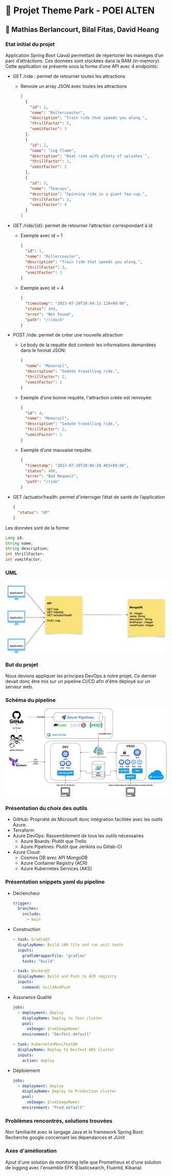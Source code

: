 # 🎢 Projet Theme Park - POEI ALTEN

## 👤 Mathias Berlancourt, Bilal Fitas, David Heang

### Etat initial du projet

Application Spring Boot (Java) permettant de répertorier les manèges d’un parc
d’attractions. Ces données sont stockées dans la RAM (in-memory).
Cette application se présente sous la forme d’une API avec 4 endpoints:

- GET /ride : permet de retourner toutes les attractions

  - Renvoie un array JSON avec toutes les attractions

    ```json
    [
      {
        "id": 1,
        "name": "Rollercoaster",
        "description": "Train ride that speeds you along.",
        "thrillFactor": 5,
        "vomitFactor": 3
      },
      {
        "id": 2,
        "name": "Log flume",
        "description": "Boat ride with plenty of splashes ",
        "thrillFactor": 3,
        "vomitFactor": 2
      },
      {
        "id": 3,
        "name": "Teacups",
        "description": "Spinning ride in a giant tea-cup.",
        "thrillFactor": 2,
        "vomitFactor": 4
      }
    ]
    ```

- GET /ride/{id}: permet de retourner l’attraction correspondant à id

  - Exemple avec id = 1

    ```json
    {
      "id": 1,
      "name": "Rollercoaster",
      "description": "Train ride that speeds you along.",
      "thrillFactor": 5,
      "vomitFactor": 3
    }
    ```

  - Exemple avec id = 4

    ```json
    {
      "timestamp": "2023-07-29T10:04:15.128+00:00",
      "status": 404,
      "error": "Not Found",
      "path": "/ride/4"
    }
    ```

- POST /ride: permet de créer une nouvelle attraction

  - Le body de la requête doit contenir les informations demandées dans le format JSON:

    ```json
    {
      "name": "Monorail",
      "description": "Sedate travelling ride.",
      "thrillFactor": 2,
      "vomitFactor": 1
    }
    ```

  - Exemple d’une bonne requête, l'attraction créée est renvoyée:

    ```json
    {
      "id": 4,
      "name": "Monorail",
      "description": "Sedate travelling ride.",
      "thrillFactor": 2,
      "vomitFactor": 1
    }
    ```

  - Exemple d’une mauvaise requête:

    ```json
    {
      "timestamp": "2023-07-29T10:06:20.403+00:00",
      "status": 400,
      "error": "Bad Request",
      "path": "/ride"
    }
    ```

- GET /actuator/health: permet d'interroger l’état de santé de l’application

  ```json
  {
    "status": "UP"
  }
  ```

Les données sont de la forme:

```java
Long id;
String name;
String description;
int thrillFactor;
int vomitFactor;
```

### UML

![uml](./uml.png)

### But du projet

Nous devions appliquer les principes DevOps à notre projet. Ce dernier devait donc être mis sur un pipeline CI/CD afin d'être déployé sur un serveur web.

### Schéma du pipeline

![pipeline](./pipelineAzure.png)

### Présentation du choix des outils

- GitHub: Propriété de Microsoft donc intégration facilitée avec les outils Azure.
- Terraform
- Azure DevOps: Rassemblement de tous les outils nécessaires
  - Azure Boards: Plutôt que Trello
  - Azure Pipelines: Plutôt que Jenkins ou Gitlab-CI
- Azure Cloud:
  - Cosmos DB avec API MongoDB
  - Azure Container Registry (ACR)
  - Azure Kubernetes Services (AKS)

### Présentation snippets yaml du pipeline

- Déclencheur

  ```yaml
  trigger:
    branches:
      include:
        - main
  ```

- Construction

  ```yaml
  - task: Gradle@3
    displayName: Build JAR file and run unit tests
    inputs:
      gradleWrapperFile: "gradlew"
      tasks: "build"
  ```

  ```yaml
  - task: Docker@2
    displayName: Build and Push to ACR registry
    inputs:
      command: buildAndPush
  ```

- Assurance Qualité

  ```yaml
  jobs:
    - deployment: Deploy
      displayName: Deploy to Test cluster
      pool:
        vmImage: $(vmImageName)
      environment: "DevTest.default"
  ```

  ```yaml
  - task: KubernetesManifest@0
    displayName: Deploy to DevTest AKS cluster
    inputs:
      action: deploy
  ```

- Déploiement

  ```yaml
  jobs:
    - deployment: Deploy
      displayName: Deploy to Production cluster
      pool:
        vmImage: $(vmImageName)
      environment: "Prod.default"
  ```

### Problèmes rencontrés, solutions trouvées

Non familiarité avec le langage Java et le framework Spring Boot: Recherche google concernant les dépendances et JUnit

### Axes d'amélioration

Ajout d'une solution de monitoring telle que Prometheus et d'une solution de logging avec l'ensemble EFK (Elasticsearch, Fluentd, Kibana)

